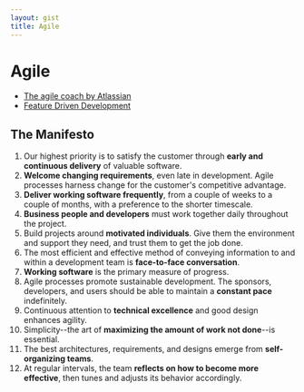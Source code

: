 ```yaml
---
layout: gist
title: Agile
---
```


# Agile

- [The agile coach by Atlassian](https://www.atlassian.com/agile)
- [Feature Driven Development](https://en.wikipedia.org/wiki/Feature-driven_development)

## The Manifesto

1. Our highest priority is to satisfy the customer through **early and continuous delivery** of valuable software.
2. **Welcome changing requirements**, even late in development. Agile processes harness change for the customer's competitive advantage.
3. **Deliver working software frequently**, from a couple of weeks to a couple of months, with a preference to the shorter timescale.
4. **Business people and developers** must work together daily throughout the project.
5. Build projects around **motivated individuals**. Give them the environment and support they need, and trust them to get the job done.
6. The most efficient and effective method of conveying information to and within a development team is **face-to-face conversation**.
7. **Working software** is the primary measure of progress.
8. Agile processes promote sustainable development. The sponsors, developers, and users should be able to maintain a **constant pace** indefinitely.
9. Continuous attention to **technical excellence** and good design enhances agility.
10. Simplicity--the art of **maximizing the amount of work not done**--is essential.
11. The best architectures, requirements, and designs emerge from **self-organizing teams**.
12. At regular intervals, the team **reflects on how to become more effective**, then tunes and adjusts its behavior accordingly.
